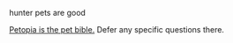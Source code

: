 hunter pets are good 
<p><a href="https://www.wow-petopia.com/classic/">Petopia is the pet bible.</a>  Defer any specific questions there.</p>
